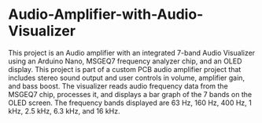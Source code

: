 # Audio-Amplifier-with-Audio-Visualizer

This project is an Audio amplifier with an integrated 7-band Audio Visualizer using an Arduino Nano, MSGEQ7 frequency analyzer chip, and an OLED display. This project is part of a custom PCB audio amplifier project that includes stereo sound output and user controls in volume, amplifier gain, and bass boost. The visualizer reads audio frequency data from the MSGEQ7 chip, processes it, and displays a bar graph of the 7 bands on the OLED screen. The frequency bands displayed are 63 Hz, 160 Hz, 400 Hz, 1 kHz, 2.5 kHz, 6.3 kHz, and 16 kHz.
